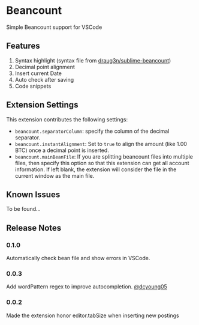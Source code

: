 # Beancount

Simple Beancount support for VSCode

## Features

1. Syntax highlight (syntax file from [draug3n/sublime-beancount](https://github.com/draug3n/sublime-beancount/blob/master/beancount.tmLanguage))
2. Decimal point alignment
3. Insert current Date
4. Auto check after saving
5. Code snippets

## Extension Settings

This extension contributes the following settings:

* `beancount.separatorColumn`: specify the column of the decimal separator.
* `beancount.instantAlignment`: Set to `true` to align the amount (like 1.00 BTC) once a decimal point is inserted.
* `beancount.mainBeanFile`: If you are splitting beancount files into multiple files, then specify this option so that
this extension can get all account information. If left blank, the extension will consider the file in the current
window as the main file.

## Known Issues

To be found...

## Release Notes

### 0.1.0

Automatically check bean file and show errors in VSCode.

### 0.0.3

Add wordPattern regex to improve autocompletion. [@dcyoung05](https://github.com/Lencerf/vscode-beancount/pull/6)

### 0.0.2

Made the extension honor editor.tabSize when inserting new postings
